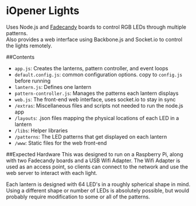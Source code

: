 # iOpener Lights
Uses Node.js and [Fadecandy](https://github.com/scanlime/fadecandy) boards to control RGB LEDs through multiple patterns.  
Also provides a web interface using Backbone.js and Socket.io to control the lights remotely.

##Contents
* `app.js`: Creates the lanterns, pattern controller, and event loops
* `default.config.js`: common configuration options.  copy to `config.js` before running
* `lantern.js`: Defines one lantern 
* `pattern-controller.js`: Manages the patterns each lantern displays
* `web.js`: The front-end web interface, uses socket.io to stay in sync
* `/extras`: Miscellaneous files and scripts not needed to run the node.js app
* `/layouts`: .json files mapping the physical locations of each LED in a lantern
* `/libs`: Helper libraries
* `/patterns`: The LED patterns that get displayed on each lantern
* `/www`: Static files for the web front-end

##Expected Hardware
This was designed to run on a Raspberry Pi, along with two Fadecandy boards and a USB Wifi Adapter.  The Wifi Adapter is used as an access point, so clients can connect to the network and use the web server to interact with each light. 

Each lantern is designed with 64 LED's in a roughly spherical shape in mind.  Using a different shape or number of LEDs is absolutely possible, but would probably require modification to some or all of the patterns.  
